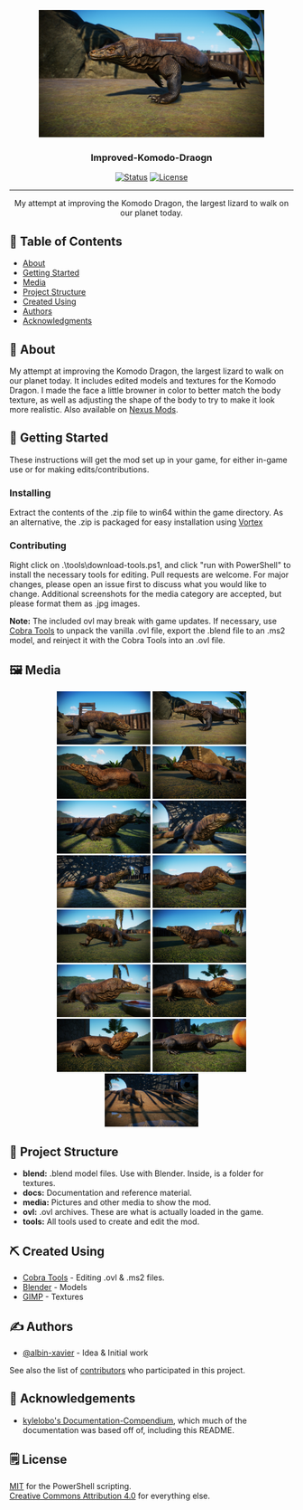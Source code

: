 <p align="center">
  <a href="/README.md" rel="noopener">
 <img width=400px height=auto src="./media/komodo-dragon-2.jpg" alt="Project cover image"></a>
</p>

<h3 align="center">Improved-Komodo-Draogn</h3>

<div align="center">

  [![Status](https://img.shields.io/badge/status-active-success.svg)](/README.md) 
  [![License](https://img.shields.io/badge/license-CC--BY--4.0-blue)](/LICENSE)

</div>

---

<p align="center"> My attempt at improving the Komodo Dragon, the largest lizard to walk on our planet today.
    <br> 
</p>

## :memo: Table of Contents
- [About](#about)
- [Getting Started](#getting_started)
- [Media](#media)
- [Project Structure](#project_structure)
- [Created Using](#created_using)
- [Authors](#authors)
- [Acknowledgments](#acknowledgement)

## :monocle_face: About <a name = "about"></a>
My attempt at improving the Komodo Dragon, the largest lizard to walk on our planet today. It includes edited models and textures for the Komodo Dragon. I made the face a little browner in color to better match the body texture, as well as adjusting the shape of the body to try to make it look more realistic. Also available on [Nexus Mods](https://www.nexusmods.com/planetzoo/mods/1187).

## :checkered_flag: Getting Started <a name = "getting_started"></a>
These instructions will get the mod set up in your game, for either in-game use or for making edits/contributions.

### Installing
Extract the contents of the .zip file to win64 within the game directory. As an alternative, the .zip is packaged for easy installation using [Vortex](https://www.nexusmods.com/about/vortex/)

### Contributing
Right click on .\tools\download-tools.ps1, and click "run with PowerShell" to install the necessary tools for editing.
Pull requests are welcome. For major changes, please open an issue first to discuss what you would like to change.
Additional screenshots for the media category are accepted, but please format them as .jpg images.

**Note:** The included ovl may break with game updates. If necessary, use [Cobra Tools](https://github.com/OpenNaja/cobra-tools) to unpack the vanilla .ovl file, export the .blend file to an .ms2 model, and reinject it with the Cobra Tools into an .ovl file.

## :framed_picture: Media <a name = "media"></a>

<div style="text-align: center;">
<img src=./media/komodo-dragon-1.jpg width="33%" height="auto">
<img src=./media/komodo-dragon-2.jpg width="33%" height="auto">
<img src=./media/komodo-dragon-3.jpg width="33%" height="auto">
<img src=./media/komodo-dragon-4.jpg width="33%" height="auto">
<img src=./media/komodo-dragon-5.jpg width="33%" height="auto">
<img src=./media/komodo-dragon-6.jpg width="33%" height="auto">
<img src=./media/komodo-dragon-7.jpg width="33%" height="auto">
<img src=./media/komodo-dragon-8.jpg width="33%" height="auto">
<img src=./media/komodo-dragon-9.jpg width="33%" height="auto">
<img src=./media/komodo-dragon-10.jpg width="33%" height="auto">
<img src=./media/komodo-dragon-11.jpg width="33%" height="auto">
<img src=./media/komodo-dragon-12.jpg width="33%" height="auto">
<img src=./media/komodo-dragon-13.jpg width="33%" height="auto">
<img src=./media/komodo-dragon-14.jpg width="33%" height="auto">
<img src=./media/komodo-dragon-15.jpg width="33%" height="auto">
</div>

## :file_folder: Project Structure <a name = "project_structure"></a>
- **blend:** .blend model files. Use with Blender. Inside, is a folder for textures.
- **docs:** Documentation and reference material.
- **media:** Pictures and other media to show the mod.
- **ovl:** .ovl archives. These are what is actually loaded in the game.
- **tools:** All tools used to create and edit the mod.

## :pick: Created Using <a name = "created_using"></a>
- [Cobra Tools](https://github.com/OpenNaja/cobra-tools) - Editing .ovl & .ms2 files.
- [Blender](https://www.blender.org/) - Models
- [GIMP](https://www.gimp.org/) - Textures

## :writing_hand: Authors <a name = "authors"></a>
- [@albin-xavier](https://github.com/Albin-Xavier) - Idea & Initial work

See also the list of [contributors](https://github.com/Albin-Xavier/Template-Repo-Cobra/contributors) who participated in this project.

## :tada: Acknowledgements <a name = "acknowledgement"></a>
- [kylelobo's Documentation-Compendium](https://github.com/kylelobo/The-Documentation-Compendium), which much of the documentation was based off of, including this README.

## :spiral_notepad: License
[MIT](https://choosealicense.com/licenses/mit/) for the PowerShell scripting.\
[Creative Commons Attribution 4.0](https://choosealicense.com/licenses/cc-by-4.0/) for everything else.
